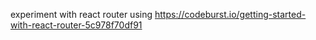experiment with react router using https://codeburst.io/getting-started-with-react-router-5c978f70df91